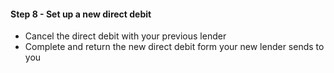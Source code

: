 ####  Step 8 - Set up a new direct debit

  * Cancel the direct debit with your previous lender 
  * Complete and return the new direct debit form your new lender sends to you 
